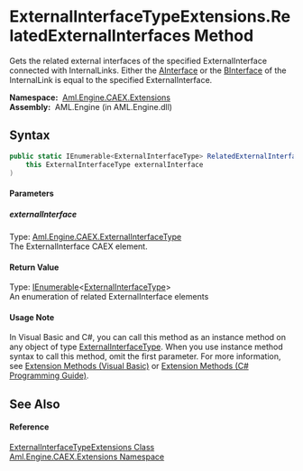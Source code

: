 ExternalInterfaceTypeExtensions.RelatedExternalInterfaces Method
================================================================
Gets the related external interfaces of the specified ExternalInterface connected with InternalLinks. Either the [AInterface][1] or the [BInterface][2] of the InternalLink is equal to the specified ExternalInterface.

  **Namespace:**  [Aml.Engine.CAEX.Extensions][3]  
  **Assembly:**  AML.Engine (in AML.Engine.dll)

Syntax
------

```csharp
public static IEnumerable<ExternalInterfaceType> RelatedExternalInterfaces(
	this ExternalInterfaceType externalInterface
)
```

#### Parameters

##### *externalInterface*
Type: [Aml.Engine.CAEX.ExternalInterfaceType][4]  
The ExternalInterface CAEX element.

#### Return Value
Type: [IEnumerable][5]&lt;[ExternalInterfaceType][4]>  
An enumeration of related ExternalInterface elements
#### Usage Note
In Visual Basic and C#, you can call this method as an instance method on any object of type [ExternalInterfaceType][4]. When you use instance method syntax to call this method, omit the first parameter. For more information, see [Extension Methods (Visual Basic)][6] or [Extension Methods (C# Programming Guide)][7].

See Also
--------

#### Reference
[ExternalInterfaceTypeExtensions Class][8]  
[Aml.Engine.CAEX.Extensions Namespace][3]  

[1]: ../../Aml.Engine.CAEX/InternalLinkType/AInterface.md
[2]: ../../Aml.Engine.CAEX/InternalLinkType/BInterface.md
[3]: ../README.md
[4]: ../../Aml.Engine.CAEX/ExternalInterfaceType/README.md
[5]: https://docs.microsoft.com/dotnet/api/system.collections.generic.ienumerable-1
[6]: https://docs.microsoft.com/dotnet/visual-basic/programming-guide/language-features/procedures/extension-methods
[7]: https://docs.microsoft.com/dotnet/csharp/programming-guide/classes-and-structs/extension-methods
[8]: README.md
[9]: https://www.automationml.org
[10]: ../../icons/logoShade.png